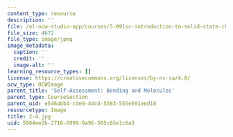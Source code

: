 ```yaml
---
content_type: resource
description: ''
file: /ol-ocw-studio-app/courses/3-091sc-introduction-to-solid-state-chemistry-fall-2010/5064ee2b271669999a96505c65e1c6a3_2-4.jpg
file_size: 4672
file_type: image/jpeg
image_metadata:
  caption: ''
  credit: ''
  image-alt: ''
learning_resource_types: []
license: https://creativecommons.org/licenses/by-nc-sa/4.0/
ocw_type: OCWImage
parent_title: 'Self-Assessment: Bonding and Molecules'
parent_type: CourseSection
parent_uid: e546abb4-cde9-4dcd-5383-555e591eed18
resourcetype: Image
title: 2-4.jpg
uid: 5064ee2b-2716-6999-9a96-505c65e1c6a3
---
```

